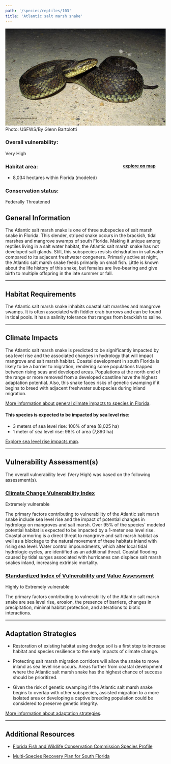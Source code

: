 ```yaml
---
path: '/species/reptiles/103'
title: 'Atlantic salt marsh snake'
---
```


<content-header icon="snakes" title="Atlantic salt marsh snake" subtitle="Nerodia clarkii taeniata">
</content-header>

<div id="TopSection">

<div class="header-photo"><img src="103.jpg" alt="Photo for 103"/>
<figcaption>Photo: USFWS/By Glenn Bartolotti</figcaption></div>

<div>

### Overall vulnerability:

<div class="vulnerability vulnerability-extreme">Very High</div>

<h3>Habitat area: 
<a href="/species/reptiles/103/map" style="float:right;font-size:smaller;margin-right: 2rem;">
<fa-icon name="map"></fa-icon>
explore on map
</a>
</h3>

-   8,034 hectares within Florida (modeled)


### Conservation status:

Federally Threatened

</div>
</div>

## General Information

The Atlantic salt marsh snake is one of three subspecies of salt marsh snake in Florida.  This slender, striped snake occurs in the brackish, tidal marshes and mangrove swamps of south Florida.  Making it unique among reptiles living in a salt water habitat, the Atlantic salt marsh snake has not developed salt glands.  Still, this subspecies resists dehydration in saltwater compared to its adjacent freshwater congeners.  Primarily active at night, the Atlantic salt marsh snake feeds primarily on small fish.  Little is known about the life history of this snake, but females are live-bearing and give birth to multiple offspring in the late summer or fall.

<hr />

## Habitat Requirements

The Atlantic salt marsh snake inhabits coastal salt marshes and mangrove swamps.  It is often associated with fiddler crab burrows and can be found in tidal pools.  It has a salinity tolerance that ranges from brackish to saline.

<hr />

## Climate Impacts

The Atlantic salt marsh snake is predicted to be significantly impacted by sea level rise and the associated changes in hydrology that will impact mangrove and salt marsh habitat.  Coastal development in south Florida is likely to be a barrier to migration, rendering some populations trapped between rising seas and developed areas.  Populations at the north end of the range or more removed from a developed coastline have the highest adaptation potential.  Also, this snake faces risks of genetic swamping if it begins to breed with adjacent freshwater subspecies during inland migration.

[More information about general climate impacts to species in Florida](/impacts/species).


#### This species is expected to be impacted by sea level rise:

- 3 meters of sea level rise: 100% of area (8,025 ha)
- 1 meter of sea level rise: 98% of area (7,890 ha)

[Explore sea level rise impacts map](/species/reptiles/103/map).


<hr />

## Vulnerability Assessment(s)

The overall vulnerability level (Very High) was based on the following assessment(s).
#### 
<div class="vulnerability-header">
<h3><a href="/impacts/vulnerability/ccvi">Climate Change Vulnerability Index</a></h3>
<div class="vulnerability vulnerability-extreme">Extremely vulnerable</div>
</div> 

The primary factors contributing to vulnerability of the Atlantic salt marsh snake include sea level rise and the impact of potential changes in hydrology on mangroves and salt marsh.  Over 95% of the species' modeled potential habitat is expected to be impacted by a 1-meter sea level rise.   Coastal armoring is a direct threat to mangrove and salt marsh habitat as well as a blockage to the natural movement of these habitats inland with rising sea level.  Water control impoundments, which alter local tidal hydrologic cycles, are identified as an additional threat. Coastal flooding caused by tidal surges associated with hurricanes can displace salt marsh snakes inland, increasing extrinsic mortality.

#### 
<div class="vulnerability-header">
<h3><a href="/impacts/vulnerability/sivva/species">Standardized Index of Vulnerability and Value Assessment</a></h3>
<div class="vulnerability vulnerability-extreme">Highly to Extremely vulnerable</div>
</div> 

The primary factors contributing to vulnerability of the Atlantic salt marsh snake are sea level rise, erosion, the presence of barriers, changes in precipitation, minimal habitat protection, and alterations to biotic interactions.


<hr />

## Adaptation Strategies

- Restoration of existing habitat using dredge soil is a first step to increase habitat and species resilience to the early impacts of climate change.

- Protecting salt marsh migration corridors will allow the snake to move inland as sea level rise occurs.  Areas further from coastal development where the Atlantic salt marsh snake has the highest chance of success should be prioritized.

- Given the risk of genetic swamping if the Atlantic salt marsh snake begins to overlap with other subspecies, assisted migration to a more isolated area or developing a captive breeding population could be considered to preserve genetic integrity.

[More information about adaptation strategies](/strategies).

<hr />


## Additional Resources

- [Florida Fish and Wildlife Conservation Commission Species Profile](https://myfwc.com/wildlifehabitats/profiles/reptiles/snakes/atlantic-salt-marsh-snake/)

- [Multi-Species Recovery Plan for South Florida](https://ecos.fws.gov/docs/recovery_plan/sfl_msrp/SFL_MSRP_Species.pdf)
